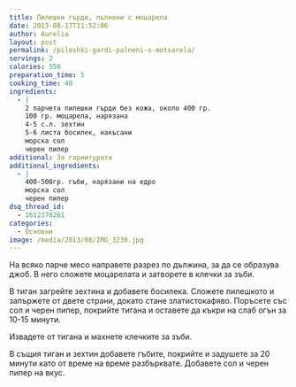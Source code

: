 ```yaml
---
title: Пилешки гърди, пълнени с моцарела
date: 2013-08-17T11:52:06
author: Aurelia
layout: post
permalink: /pileshki-gardi-palneni-s-motsarela/
servings: 2
calories: 550
preparation_time: 5
cooking_time: 40
ingredients:
  - |
    2 парчета пилешки гърди без кожа, около 400 гр.
    100 гр. моцарела, нарязана 
    4-5 с.л. зехтин
    5-6 листа босилек, накъсани
    морска сол 
    черен пипер
additional: За гарнитурата
additional_ingredients:
  - |
    400-500гр. гъби, нарязани на едро
    морска сол
    черен пипер
dsq_thread_id:
  - 1612370261
categories:
  - Основни
image: /media/2013/08/IMG_3230.jpg
---
```

На всяко парче месо направете разрез по дължина, за да се образува джоб. В него сложете моцарелата и затворете в клечки за зъби.
  
В тиган загрейте зехтина и добавете босилека. Сложете пилешкото и запържете от двете страни, докато стане златистокафяво. Поръсете със сол и черен пипер, покрийте тигана и оставете да къкри на слаб огън за 10-15 минути.
  
Извадете от тигана и махнете клечките за зъби.
  
В същия тиган и зехтин добавете гъбите, покрийте и задушете за 20 минути като от време на време разбърквате. Добавете сол и черен пипер на вкус.